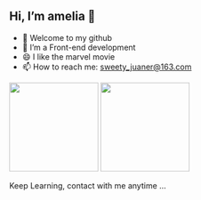 ## Hi, I’m amelia  🔭 

- 🌱 Welcome to my github
- 💬 I’m a Front-end development
- 😄 I like the marvel movie
- 📫 How to reach me: sweety_juaner@163.com

<div>
<img height="160vw" src="https://github-readme-stats.vercel.app/api?username=amelia-coding&show_icons=true"/>
<img height="160vw" src="https://github-readme-stats.vercel.app/api/top-langs/?username=amelia-coding&layout=compact"/>
</div>


Keep Learning, contact with me anytime ...
